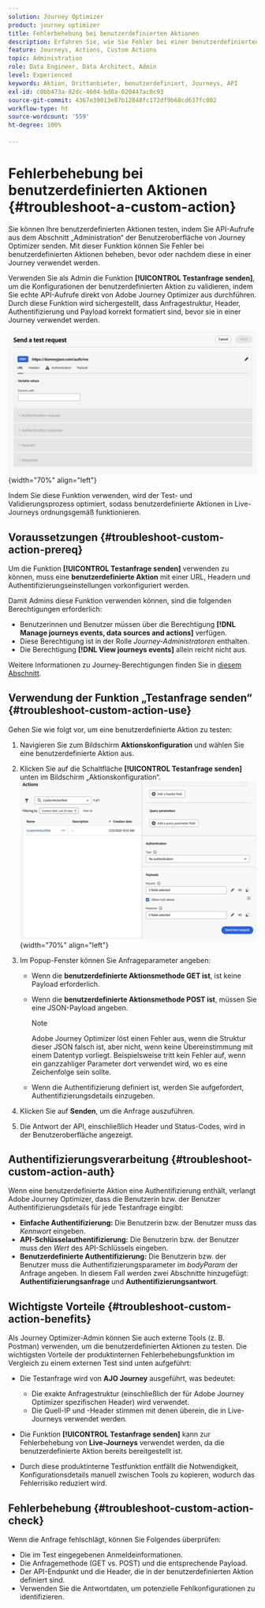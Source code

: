 ```yaml
---
solution: Journey Optimizer
product: journey optimizer
title: Fehlerbehebung bei benutzerdefinierten Aktionen
description: Erfahren Sie, wie Sie Fehler bei einer benutzerdefinierten Aktion beheben
feature: Journeys, Actions, Custom Actions
topic: Administration
role: Data Engineer, Data Architect, Admin
level: Experienced
keywords: Aktion, Drittanbieter, benutzerdefiniert, Journeys, API
exl-id: c0bb473a-82dc-4604-bd8a-020447ac0c93
source-git-commit: 4367e39013e87b12848fc172df9b68cd637fc802
workflow-type: ht
source-wordcount: '559'
ht-degree: 100%

---
```


# Fehlerbehebung bei benutzerdefinierten Aktionen {#troubleshoot-a-custom-action}

Sie können Ihre benutzerdefinierten Aktionen testen, indem Sie API-Aufrufe aus dem Abschnitt „Administration“ der Benutzeroberfläche von Journey Optimizer senden. Mit dieser Funktion können Sie Fehler bei benutzerdefinierten Aktionen beheben, bevor oder nachdem diese in einer Journey verwendet werden.

Verwenden Sie als Admin die Funktion **[!UICONTROL Testanfrage senden]**, um die Konfigurationen der benutzerdefinierten Aktion zu validieren, indem Sie echte API-Aufrufe direkt von Adobe Journey Optimizer aus durchführen. Durch diese Funktion wird sichergestellt, dass Anfragestruktur, Header, Authentifizierung und Payload korrekt formatiert sind, bevor sie in einer Journey verwendet werden.

![](assets/send-test-request.png){width="70%" align="left"}

Indem Sie diese Funktion verwenden, wird der Test- und Validierungsprozess optimiert, sodass benutzerdefinierte Aktionen in Live-Journeys ordnungsgemäß funktionieren.

## Voraussetzungen {#troubleshoot-custom-action-prereq}

Um die Funktion **[!UICONTROL Testanfrage senden]** verwenden zu können, muss eine **benutzerdefinierte Aktion** mit einer URL, Headern und Authentifizierungseinstellungen vorkonfiguriert werden.

Damit Admins diese Funktion verwenden können, sind die folgenden Berechtigungen erforderlich:

* Benutzerinnen und Benutzer müssen über die Berechtigung **[!DNL Manage journeys events, data sources and actions]** verfügen.
* Diese Berechtigung ist in der Rolle *Journey-Administratoren* enthalten.
* Die Berechtigung **[!DNL View journeys events]** allein reicht nicht aus.

Weitere Informationen zu Journey-Berechtigungen finden Sie in [diesem Abschnitt](../administration/high-low-permissions.md#journey-capability).

## Verwendung der Funktion „Testanfrage senden“ {#troubleshoot-custom-action-use}

Gehen Sie wie folgt vor, um eine benutzerdefinierte Aktion zu testen:

1. Navigieren Sie zum Bildschirm **Aktionskonfiguration** und wählen Sie eine benutzerdefinierte Aktion aus.
1. Klicken Sie auf die Schaltfläche **[!UICONTROL Testanfrage senden]** unten im Bildschirm „Aktionskonfiguration“.
   ![Schaltfläche „Testanfrage senden“ im Panel „Aktionskonfiguration“](assets/test-request.png){width="70%" align="left"}
1. Im Popup-Fenster können Sie Anfrageparameter angeben:

   * Wenn die **benutzerdefinierte Aktionsmethode GET ist**, ist keine Payload erforderlich.
   * Wenn die **benutzerdefinierte Aktionsmethode POST ist**, müssen Sie eine JSON-Payload angeben.

     >[!NOTE]
     >
     >Adobe Journey Optimizer löst einen Fehler aus, wenn die Struktur dieser JSON falsch ist, aber nicht, wenn keine Übereinstimmung mit einem Datentyp vorliegt. Beispielsweise tritt kein Fehler auf, wenn ein ganzzahliger Parameter dort verwendet wird, wo es eine Zeichenfolge sein sollte.

   * Wenn die Authentifizierung definiert ist, werden Sie aufgefordert, Authentifizierungsdetails einzugeben.

1. Klicken Sie auf **Senden**, um die Anfrage auszuführen.
1. Die Antwort der API, einschließlich Header und Status-Codes, wird in der Benutzeroberfläche angezeigt.

## Authentifizierungsverarbeitung {#troubleshoot-custom-action-auth}

Wenn eine benutzerdefinierte Aktion eine Authentifizierung enthält, verlangt Adobe Journey Optimizer, dass die Benutzerin bzw. der Benutzer Authentifizierungsdetails für jede Testanfrage eingibt:

* **Einfache Authentifizierung:** Die Benutzerin bzw. der Benutzer muss das *Kennwort* eingeben.
* **API-Schlüsselauthentifizierung:** Die Benutzerin bzw. der Benutzer muss den *Wert* des API-Schlüssels eingeben.
* **Benutzerdefinierte Authentifizierung:** Die Benutzerin bzw. der Benutzer muss die Authentifizierungsparameter im *bodyParam* der Anfrage angeben. In diesem Fall werden zwei Abschnitte hinzugefügt: **Authentifizierungsanfrage** und **Authentifizierungsantwort**.

## Wichtigste Vorteile {#troubleshoot-custom-action-benefits}

Als Journey Optimizer-Admin können Sie auch externe Tools (z. B. Postman) verwenden, um die benutzerdefinierten Aktionen zu testen. Die wichtigsten Vorteile der produktinternen Fehlerbehebungsfunktion im Vergleich zu einem externen Test sind unten aufgeführt:

* Die Testanfrage wird von **AJO Journey** ausgeführt, was bedeutet:

   * Die exakte Anfragestruktur (einschließlich der für Adobe Journey Optimizer spezifischen Header) wird verwendet.
   * Die Quell-IP und -Header stimmen mit denen überein, die in Live-Journeys verwendet werden.

* Die Funktion **[!UICONTROL Testanfrage senden]** kann zur Fehlerbehebung von **Live-Journeys** verwendet werden, da die benutzerdefinierte Aktion bereits bereitgestellt ist.

* Durch diese produktinterne Testfunktion entfällt die Notwendigkeit, Konfigurationsdetails manuell zwischen Tools zu kopieren, wodurch das Fehlerrisiko reduziert wird.

## Fehlerbehebung {#troubleshoot-custom-action-check}

Wenn die Anfrage fehlschlägt, können Sie Folgendes überprüfen:

* Die im Test eingegebenen Anmeldeinformationen.
* Die Anfragemethode (GET vs. POST) und die entsprechende Payload.
* Der API-Endpunkt und die Header, die in der benutzerdefinierten Aktion definiert sind.
* Verwenden Sie die Antwortdaten, um potenzielle Fehlkonfigurationen zu identifizieren.
